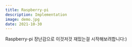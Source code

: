 ```yaml
---
title: Raspberry-pi 
description: Implementation
image: demo.jpg
date: 2021-10-30
---
```


Raspberry-pi 장난감으로 이것저것 재밌는걸 시작해보려합니다:)


